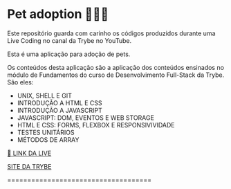 
# Pet adoption 🐶🐱🐠

Este repositório guarda com carinho os códigos produzidos durante uma Live Coding  no canal da Trybe no YouTube.

Esta é uma aplicação para adoção de pets.

Os conteúdos desta aplicação são a aplicação dos conteúdos ensinados no módulo de Fundamentos do curso de Desenvolvimento Full-Stack da Trybe. São eles:

- UNIX, SHELL E GIT
- INTRODUÇÃO A HTML E CSS
- INTRODUÇÃO A JAVASCRIPT
- JAVASCRIPT: DOM, EVENTOS E WEB STORAGE
- HTML E CSS: FORMS, FLEXBOX E RESPONSIVIVIDADE
- TESTES UNITÁRIOS
- MÉTODOS DE ARRAY

[🎥 LINK DA LIVE](https://www.youtube.com/watch?v=TaoCIebEoAU)

[SITE DA TRYBE](https://www.betrybe.com/)

====================================
